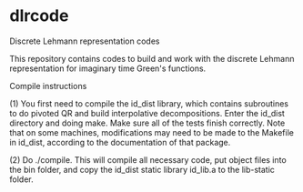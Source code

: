 # dlrcode
Discrete Lehmann representation codes

This repository contains codes to build and work with the discrete
Lehmann representation for imaginary time Green's functions.



Compile instructions

(1) You first need to compile the id_dist library, which contains
subroutines to do pivoted QR and build interpolative decompositions.
Enter the id_dist directory and doing make.  Make sure all of the tests
finish correctly. Note that on some machines, modifications may need to
be made to the Makefile in id_dist, according to the documentation of
that package.

(2) Do ./compile. This will compile all necessary code, put object files
into the bin folder, and copy the id_dist static library id_lib.a to the
lib-static folder.
